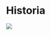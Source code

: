 # Historia
<img src="https://www.hostinet.com/formacion/wp-content/uploads/2013/01/DNS-para-tontos.jpg" align="center">
